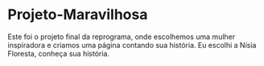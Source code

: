 # Projeto-Maravilhosa

Este foi o projeto final da reprograma, onde escolhemos uma mulher inspiradora e criamos uma página contando sua história. Eu escolhi a Nísia Floresta, conheça sua história. 
